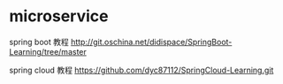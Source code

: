 

# microservice


 spring boot 教程
http://git.oschina.net/didispace/SpringBoot-Learning/tree/master

spring cloud 教程
https://github.com/dyc87112/SpringCloud-Learning.git
